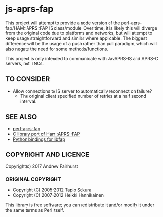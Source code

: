 # js-aprs-fap

This project will attempt to provide a node version of the perl-aprs-fap/HAM::APRS::FAP IS class/module.
Over time, it is likely this will diverge from the original code due to platforms and networks,
but will attempt to keep usage straightforward and similar where applicable.  The biggest
difference will be the usage of a push rather than pull paradigm, which will also negate the need for some
methods/functions.

This project is only intended to communicate with JavAPRS-IS and APRS-C servers, not TNCs.

## TO CONSIDER
* Allow connections to IS server to automatically reconnect on failure?
  * The original client specified number of retries at a half second interval.

## SEE ALSO

* [perl-aprs-fap](https://github.com/hessu/perl-aprs-fap)
* [C library port of Ham::APRS::FAP](http://pakettiradio.net/libfap/)
* [Python bindings for libfap](http://github.com/kd7lxl/python-libfap)

## COPYRIGHT AND LICENCE

Copyright(c) 2017 Andrew Fairhurst

### ORIGINAL COPYRIGHT

* Copyright (C) 2005-2012 Tapio Sokura
* Copyright (C) 2007-2012 Heikki Hannikainen

This library is free software; you can redistribute it and/or modify
it under the same terms as Perl itself.